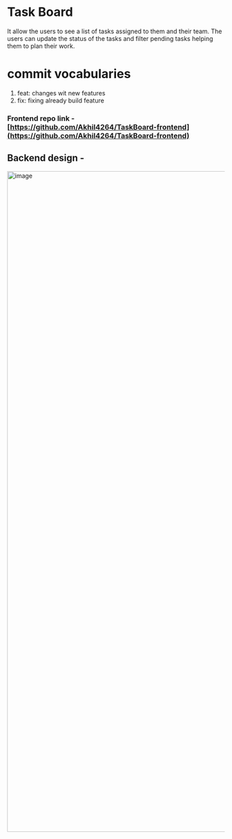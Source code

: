 # Task Board 
It allow the users to see a list of tasks assigned to them and their team. The users can update the status of the tasks and filter pending tasks helping them to plan their work.

# commit vocabularies 

1. feat: changes wit new features
2. fix: fixing already build feature


### Frontend repo link - [https://github.com/Akhil4264/TaskBoard-frontend](https://github.com/Akhil4264/TaskBoard-frontend)

## Backend design - 

<img width="1527" alt="image" src="https://github.com/flow6979/Task-Board/assets/80835305/767076f3-18e5-4dd4-abd9-4656a7fcebee">

